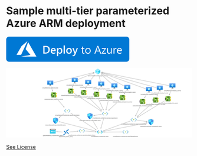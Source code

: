 # Sample multi-tier parameterized Azure ARM  deployment

[![Deploy to Azure](https://raw.githubusercontent.com/Azure/azure-quickstart-templates/master/1-CONTRIBUTION-GUIDE/images/deploytoazure.svg?sanitize=true "Deploy to Azure Button")](https://portal.azure.com/#create/Microsoft.Template/uri/https%3A%2F%2Fraw.githubusercontent.com%2Fhallihan%2Fmulti-tier-vms%2Ftest%2Fazuredeploy.json)

![Arm Template Visual](multi-tier-vms.png "Arm Template Visual with 1 VNET, 3 Compute Groups all in a Proximity Placement Group, and a Bastion")

[See License](LICENSE)